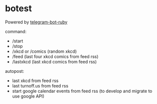 # botest

Powered by [telegram-bot-ruby](https://github.com/atipugin/telegram-bot-ruby)

command:
- /start
- /stop
- /xkcd or /comics (random xkcd)
- /feed (last four xkcd comics from feed rss)
- /lastxkcd (last xkcd comics from feed rss)

autopost:
- last xkcd from feed rss
- last turnoff.us from feed rss
- start google calendar events from feed rss (to develop and migrate to use google API)